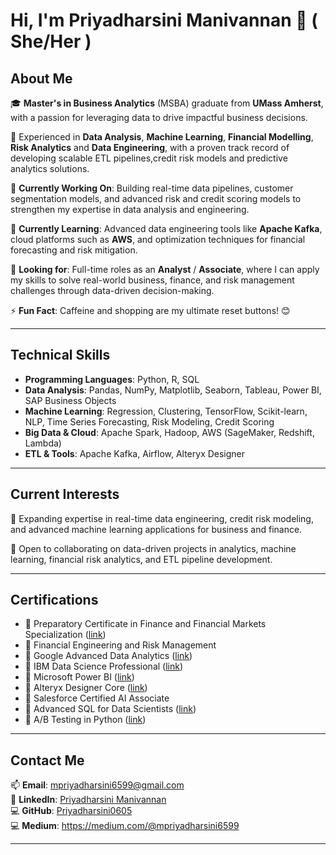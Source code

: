 # Hi, I'm Priyadharsini Manivannan 👋 ( She/Her )

## **About Me**  
🎓 **Master's in Business Analytics** (MSBA) graduate from **UMass Amherst**, with a passion for leveraging data to drive impactful business decisions.  

💼 Experienced in **Data Analysis**, **Machine Learning**, **Financial Modelling**, **Risk Analytics** and **Data Engineering**, with a proven track record of developing scalable ETL pipelines,credit risk models and predictive analytics solutions. 

🔭 **Currently Working On**: Building real-time data pipelines, customer segmentation models, and advanced risk and credit scoring models to strengthen my expertise in data analysis and engineering.

🌱 **Currently Learning**: Advanced data engineering tools like **Apache Kafka**, cloud platforms such as **AWS**, and optimization techniques for financial forecasting and risk mitigation.  

🌟 **Looking for**: Full-time roles as an **Analyst** / **Associate**, where I can apply my skills to solve real-world business, finance, and risk management challenges through data-driven decision-making. 

⚡ **Fun Fact**: Caffeine and shopping are my ultimate reset buttons! 😊  

---

## **Technical Skills**  
- **Programming Languages**: Python, R, SQL  
- **Data Analysis**: Pandas, NumPy, Matplotlib, Seaborn, Tableau, Power BI, SAP Business Objects  
- **Machine Learning**: Regression, Clustering, TensorFlow, Scikit-learn, NLP, Time Series Forecasting, Risk Modeling, Credit Scoring
- **Big Data & Cloud**: Apache Spark, Hadoop, AWS (SageMaker, Redshift, Lambda)  
- **ETL & Tools**: Apache Kafka, Airflow, Alteryx Designer  

---

## **Current Interests**  
🌱  Expanding expertise in real-time data engineering, credit risk modeling, and advanced machine learning applications for business and finance.

🤝 Open to collaborating on data-driven projects in analytics, machine learning, financial risk analytics, and ETL pipeline development.  

---

## **Certifications** 
- 📜 Preparatory Certificate in Finance and Financial Markets Specialization ([link](https://www.coursera.org/account/accomplishments/specialization/4V4VO57MSR5G))
- 📜 Financial Engineering and Risk Management
- 📜 Google Advanced Data Analytics ([link](https://www.coursera.org/account/accomplishments/professional-cert/certificate/VOW92ZB2GPSR))
- 📜 IBM Data Science Professional ([link](https://coursera.org/share/4e19b58b57dbc07893e681a90da16f2d))
- 📜 Microsoft Power BI ([link](https://www.coursera.org/account/accomplishments/specialization/Y9V3JM0FT8M2))
- 📜 Alteryx Designer Core ([link](https://www.credly.com/badges/2840653e-cc28-48e3-a6bd-90959344b4cf/public_url))
- 📜 Salesforce Certified AI Associate
- 📜 Advanced SQL for Data Scientists ([link](https://www.linkedin.com/learning/certificates/5ee204e185bea2da77b74e714eef4aff53c93080a607a11d551ab215b4842a5d?trk=share_certificate))
- 📜 A/B Testing in Python ([link](https://www.datacamp.com/statement-of-accomplishment/course/86112b0df4fcfa3c14bce18bab5b269d8ae61af6?raw=1))

---


## **Contact Me**  
📫 **Email**: [mpriyadharsini6599@gmail.com](mailto:mpriyadharsini6599@gmail.com)  
💼 **LinkedIn**: [Priyadharsini Manivannan](https://www.linkedin.com/in/priyadharsini-manivannan)  
💻 **GitHub**: [Priyadharsini0605](https://github.com/Priyadharsini0605)  
💻 **Medium**: https://medium.com/@mpriyadharsini6599

---
